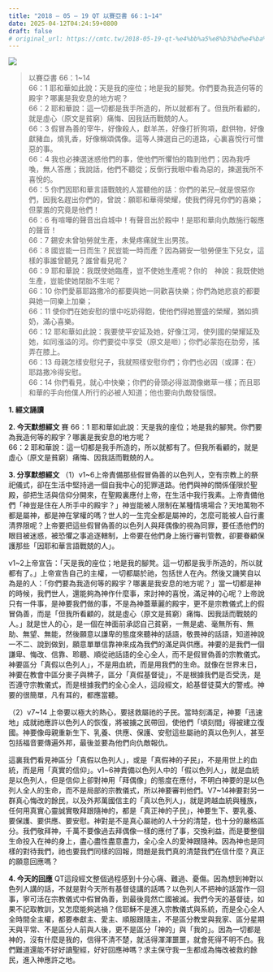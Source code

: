 ```yaml
---
title: "2018 – 05 – 19 QT 以賽亞書 66：1~14"
date: 2025-04-12T04:24:59+0800
draft: false
# original_url: https://cmtc.tw/2018-05-19-qt-%e4%bb%a5%e8%b3%bd%e4%ba%9e%e6%9b%b8-66%ef%bc%9a114
---
```


![](/images/qt.jpg)
> 以賽亞書 66：1\~14  
> 66：1 耶和華如此說：天是我的座位；地是我的腳凳。你們要為我造何等的殿宇？哪裏是我安息的地方呢？  
> 66：2 耶和華說：這一切都是我手所造的，所以就都有了。但我所看顧的，就是虛心（原文是貧窮）痛悔、因我話而戰兢的人。  
> 66：3 假冒為善的宰牛，好像殺人，獻羊羔，好像打折狗項，獻供物，好像獻豬血，燒乳香，好像稱頌偶像。這等人揀選自己的道路，心裏喜悅行可憎惡的事。  
> 66：4 我也必揀選迷惑他們的事，使他們所懼怕的臨到他們；因為我呼喚，無人答應；我說話，他們不聽從；反倒行我眼中看為惡的，揀選我所不喜悅的。  
> 66：5 你們因耶和華言語戰兢的人當聽他的話：你們的弟兄─就是恨惡你們，因我名趕出你們的，曾說：願耶和華得榮耀，使我們得見你們的喜樂；但蒙羞的究竟是他們！  
> 66：6 有喧嘩的聲音出自城中！有聲音出於殿中！是耶和華向仇敵施行報應的聲音！  
> 66：7 錫安未曾劬勞就生產，未覺疼痛就生出男孩。  
> 66：8 國豈能一日而生？民豈能一時而產？因為錫安一劬勞便生下兒女，這樣的事誰曾聽見？誰曾看見呢？  
> 66：9 耶和華說：我既使她臨產，豈不使她生產呢？你的　神說：我既使她生產，豈能使她閉胎不生呢？  
> 66：10 你們愛慕耶路撒冷的都要與她一同歡喜快樂；你們為她悲哀的都要與她一同樂上加樂；  
> 66：11 使你們在她安慰的懷中吃奶得飽，使他們得她豐盛的榮耀，猶如擠奶，滿心喜樂。  
> 66：12 耶和華如此說：我要使平安延及她，好像江河，使列國的榮耀延及她，如同漲溢的河。你們要從中享受（原文是咂）；你們必蒙抱在肋旁，搖弄在膝上。  
> 66：13 母親怎樣安慰兒子，我就照樣安慰你們；你們也必因（或譯：在）耶路撒冷得安慰。  
> 66：14 你們看見，就心中快樂；你們的骨頭必得滋潤像嫩草一樣；而且耶和華的手向他僕人所行的必被人知道；他也要向仇敵發惱恨。

**1. 經文誦讀**

**2.  今天默想經文**
賽 66：1 耶和華如此說：天是我的座位；地是我的腳凳。你們要為我造何等的殿宇？哪裏是我安息的地方呢？  
66：2 耶和華說：這一切都是我手所造的，所以就都有了。但我所看顧的，就是虛心（原文是貧窮）痛悔、因我話而戰兢的人。

**3. 分享默想經文**
（1）v1\~6上帝責備那些假冒偽善的以色列人，空有宗教上的祭祀儀式，卻在生活中堅持過一個自我中心的犯罪道路。他們與神的關係僅限於聖殿，卻把生活與信仰分開來，在聖殿裏應付上帝，在生活中我行我素。上帝責備他們「神豈是住在人所手中的殿宇？」神豈能被人限制在某種情境場合？天地萬物不都是屬神，都是神在掌權的嗎？世人的一生完全都是屬神的，怎麼可能被人自行畫清界限呢？上帝要把這些假冒偽善的以色列人與拜偶像的視為同罪，要任憑他們的眼目被迷惑，被恐懼之事追逐轄制，上帝要在他們身上施行審判管教，卻要眷顧保護那些「因耶和華言語戰兢的人」。

v1\~2上帝宣告：「天是我的座位；地是我的腳凳。這一切都是我手所造的，所以就都有了。」上帝宣告自己的主權，一切都屬於祂，包括世人在內。然後又譏笑自以為是的人：「你們要為我造何等的殿宇？哪裏是我安息的地方呢？」當一切都是神的時候，我們世人，還能夠為神作什麼事，來討神的喜悅，滿足神的心呢？上帝說只有一件事，是神要我們做的事，不是為神蓋華麗的殿宇，更不是宗教儀式上的假冒偽善，而是「但我所看顧的，就是虛心（原文是貧窮）痛悔、因我話而戰兢的人。」就是世人的心，是一個在神面前承認自己貧窮，一無是處、毫無所有、無助、無望、無能，然後願意以謙卑的態度來聽神的話語，敬畏神的話語，知道神說一不二、說到做到，願意單單信靠神來成為我們的滿足與供應。神要的是我們一個謙卑、悔改、信靠、聆聽、順從祂話語的全心全人，而不是假冒偽善的宗教儀式。神要區分「真假以色列人」，不是用血統，而是用我們的生命。就像在世界末日，神要在教會中區分麥子與稗子，區分「真假基督徒」，不是根據我們是否受洗，是否遵守宗教儀式，而是根據我們的全心全人，這段經文，給基督徒莫大的警戒。神要的很簡單，凡有耳的，都應當聽。

（2）v7\~14 上帝要以極大的熱心，要拯救屬祂的子民。當時刻滿足，神要「迅速地」成就祂應許以色列人的恢復，將被擄之民帶回，使他們「頃刻間」得被建立復國。神要像母親重新生下、乳養、供應、保護、安慰這些屬祂的真以色列人，甚至包括福音要傳遍外邦，最後並要為他們向仇敵報仇。

這裏我們看見神區分「真假以色列人」，或是「真假神的子民」，不是用世上的血統，而是用「真實的信仰」。v1\~6神責備以色列人中的「假以色列人」，就是血統是以色列人，但是信仰上卻對神用「拜偶像」的態度在應付，不明白神要的是以色列人全人的生命，而不是局部的宗教儀式，所以神要審判他們。V7\~14神要對另一群真心悔改的餘民，以及外邦萬國信主的「真以色列人」，就是跨越血統與種族，任何用真實心靈誠實敬拜跟隨神的，都是「真正神的子民」，神要生下、要乳養、要保護、要供應、要安慰。神對是不是真心屬祂的人十分的清楚，也十分的嚴格區分。我們敬拜神，千萬不要像過去拜偶像一樣的應付了事，交換利益，而是要整個生命投入在神的身上，盡心盡性盡意盡力，全心全人的愛神跟隨神。因為神也是同樣的對待我們，祂也要我們同樣的回報，問題是我們真的清楚我們在信什麼？真正的願意回應嗎？

**4. 今天的回應**
QT這段經文整個過程感到十分心痛、難過、憂傷。因為想到神對以色列人講的話，不就是對今天所有基督徒講的話嗎？以色列人不把神的話當作一回事，寧可活在宗教儀式中假冒偽善，到最後竟然亡國被滅。我們今天的基督徒，如果不記取教訓，又怎麼能夠逃禍？信耶穌不是進入宗教儀式與系統，而是全心全人全時間全主權，都要奉獻主、愛主、順服跟隨主，不是區分教堂與我家、區分星期天與平常、不是區分人前與人後，更不是區分「神的」與「我的」。因為一切都是神的，沒有什麼是我的，信得不清不楚，就活得渾渾噩噩，就會死得不明不白。我們難道還能不好好讀聖經，好好回應神嗎？求主保守我一生都成為悔改被救的餘民，進入神應許之地。
